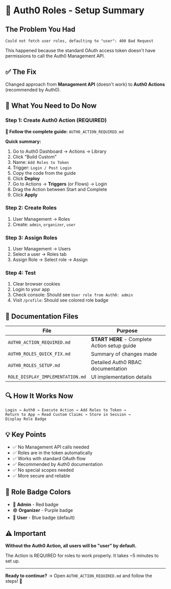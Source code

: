 # 🎯 Auth0 Roles - Setup Summary

## The Problem You Had

```
Could not fetch user roles, defaulting to "user": 400 Bad Request
```

This happened because the standard OAuth access token doesn't have permissions to call the Auth0 Management API.

## ✅ The Fix

Changed approach from **Management API** (doesn't work) to **Auth0 Actions** (recommended by Auth0).

## 🚀 What You Need to Do Now

### Step 1: Create Auth0 Action (REQUIRED)

**📖 Follow the complete guide:** `AUTH0_ACTION_REQUIRED.md`

**Quick summary:**
1. Go to Auth0 Dashboard → Actions → Library
2. Click "Build Custom"
3. Name: `Add Roles to Token`
4. Trigger: `Login / Post Login`
5. Copy the code from the guide
6. Click **Deploy**
7. Go to Actions → **Triggers** (or Flows) → Login
8. Drag the Action between Start and Complete
9. Click **Apply**

### Step 2: Create Roles
1. User Management → Roles
2. Create: `admin`, `organizer`, `user`

### Step 3: Assign Roles
1. User Management → Users
2. Select a user → Roles tab
3. Assign Role → Select role → Assign

### Step 4: Test
1. Clear browser cookies
2. Login to your app
3. Check console: Should see `User role from Auth0: admin`
4. Visit `/profile`: Should see colored role badge

## 📁 Documentation Files

| File | Purpose |
|------|---------|
| `AUTH0_ACTION_REQUIRED.md` | **START HERE** - Complete Action setup guide |
| `AUTH0_ROLES_QUICK_FIX.md` | Summary of changes made |
| `AUTH0_ROLES_SETUP.md` | Detailed Auth0 RBAC documentation |
| `ROLE_DISPLAY_IMPLEMENTATION.md` | UI implementation details |

## 🔍 How It Works Now

```
Login → Auth0 → Execute Action → Add Roles to Token → 
Return to App → Read Custom Claims → Store in Session → 
Display Role Badge
```

## 💡 Key Points

- ✅ No Management API calls needed
- ✅ Roles are in the token automatically
- ✅ Works with standard OAuth flow
- ✅ Recommended by Auth0 documentation
- ✅ No special scopes needed
- ✅ More secure and reliable

## 🎨 Role Badge Colors

- 🔴 **Admin** - Red badge
- 🟣 **Organizer** - Purple badge
- 🔵 **User** - Blue badge (default)

## ⚠️ Important

**Without the Auth0 Action, all users will be "user" by default.**

The Action is REQUIRED for roles to work properly. It takes ~5 minutes to set up.

---

**Ready to continue?** → Open `AUTH0_ACTION_REQUIRED.md` and follow the steps! 🚀
